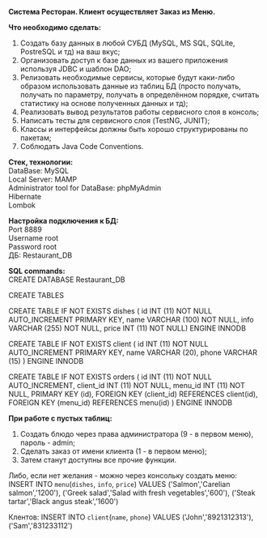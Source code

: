 **Система Ресторан. Клиент осуществляет Заказ из Меню.**

**Что необходимо сделать:**

1. Создать базу данных в любой СУБД (MySQL, MS SQL, SQLite, PostreSQL и тд) на ваш вкус;
2. Организовать доступ к базе данных из вашего приложения используя JDBC и шаблон DAO;
3. Релизовать необходимые сервисы, которые будут каки-либо образом использовать данные из таблиц БД (просто получать, получать по параметру, получать в определённом порядке, считать статистику на основе полученных данных и тд);
4. Реализовать вывод результатов работы сервисного слоя в консоль;
5. Написать тесты для сервисного слоя (TestNG, JUNIT);
6. Классы и интерфейсы должны быть хорошо структурированы по пакетам;
7. Соблюдать Java Code Conventions.  

**Стек, технологии:**   
DataBase: MySQL  
Local Server: MAMP  
Administrator tool for DataBase:  phpMyAdmin  
Hibernate  
Lombok

**Настройка подключения к БД:**  
Port 8889  
Username	root  
Password	root  
ДБ: Restaurant_DB  

**SQL commands:**  
CREATE DATABASE Restaurant_DB

CREATE TABLES

CREATE TABLE IF NOT EXISTS dishes (
id INT (11) NOT NULL AUTO_INCREMENT PRIMARY KEY,
name VARCHAR (100) NOT NULL,
info VARCHAR (255) NOT NULL,
price INT (11) NOT NULL)
ENGINE INNODB

CREATE TABLE IF NOT EXISTS client (
id INT (11) NOT NULL AUTO_INCREMENT PRIMARY KEY,
name VARCHAR (20),
phone VARCHAR (15)
)
ENGINE INNODB

CREATE TABLE IF NOT EXISTS orders (
id INT (11) NOT NULL AUTO_INCREMENT,
client_id INT (11) NOT NULL,
menu_id INT (11) NOT NULL,
PRIMARY KEY (id),
FOREIGN KEY (client_id) REFERENCES client(id),
FOREIGN KEY (menu_id) REFERENCES menu(id)
)
ENGINE INNODB

**При работе с пустых таблиц:**
1. Создать блюдо через права администратора (9 - в первом меню), пароль - admin;
2. Сделать заказ от имени клиента (1 - в первом меню);
3. Затем станут доступны все прочие функции.

Либо, если нет желания - можно через консольку создать меню:
INSERT INTO `menu`(`dishes`, `info`, `price`) VALUES ('Salmon','Carelian salmon','1200'), ('Greek salad','Salad with fresh vegetables','600'), ('Steak tartar','Black angus steak','1600')

Клентов:
INSERT INTO `client`(`name`, `phone`) VALUES ('John','8921312313'), ('Sam','831233112')


